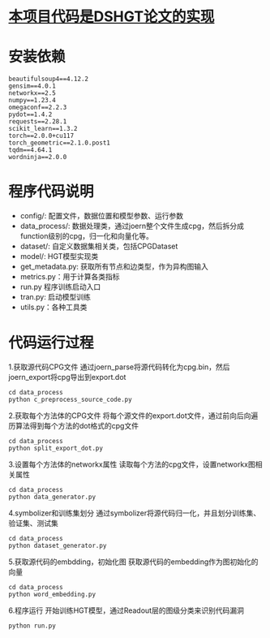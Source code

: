 # [本项目代码是DSHGT论文的实现](https://arxiv.org/pdf/2306.01376.pdf)

# 安装依赖

```
beautifulsoup4==4.12.2
gensim==4.0.1
networkx==2.5
numpy==1.23.4
omegaconf==2.2.3
pydot==1.4.2
requests==2.28.1
scikit_learn==1.3.2
torch==2.0.0+cu117
torch_geometric==2.1.0.post1
tqdm==4.64.1
wordninja==2.0.0
```

# 程序代码说明

- config/:  配置文件，数据位置和模型参数、运行参数
- data_process/:  数据处理类，通过joern整个文件生成cpg，然后拆分成function级别的cpg，归一化和向量化等。
- dataset/: 自定义数据集相关类，包括CPGDataset
- model/: HGT模型实现类
- get_metadata.py: 获取所有节点和边类型，作为异构图输入
- metrics.py：用于计算各类指标
- run.py 程序训练启动入口
- tran.py: 启动模型训练
- utils.py：各种工具类

# 代码运行过程
1.获取源代码CPG文件
通过joern_parse将源代码转化为cpg.bin，然后joern_export将cpg导出到export.dot
```shell
cd data_process
python c_preprocess_source_code.py
```
2.获取每个方法体的CPG文件
 将每个源文件的export.dot文件，通过前向后向遍历算法得到每个方法的dot格式的cpg文件
```shell
cd data_process
python split_export_dot.py
```
3.设置每个方法体的networkx属性
读取每个方法的cpg文件，设置networkx图相关属性
```shell
cd data_process
python data_generator.py
```
4.symbolizer和训练集划分
通过symbolizer将源代码归一化，并且划分训练集、验证集、测试集
```shell
cd data_process
python dataset_generator.py
```
5.获取源代码的embdding，初始化图
获取源代码的embedding作为图初始化的向量
```shell
cd data_process
python word_embedding.py
```
6.程序运行
开始训练HGT模型，通过Readout层的图级分类来识别代码漏洞
```shell
python run.py
```
